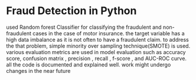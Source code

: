 # Fraud Detection in Python
used Random forest Classifier for classifying the fraudulent and non-fraudulent cases in the case of motor insurance.
the target variable has a high data imbalance as it is not often to have a fraudulent claim. to address the that problem, simple minority over sampling technique(SMOTE) is used.
various evaluation metrics are used in model evaluation such as accuracy score, confusion matrix , precision , recall , f-score , and AUC-ROC curve.
all the code is documented and explained well. 
work might undergo changes in the near future
